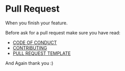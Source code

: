 # Pull Request

When you finish your feature.

Before ask for a pull request make sure you have read:

- [CODE OF CONDUCT](https://github.com/f3ltron/vuepress-component-docgen/blob/master/.github/CODE_OF_CONDUCT.md)
- [CONTRIBUTING](/guide/contributing/)
- [PULL REQUEST TEMPLATE](https://github.com/f3ltron/vuepress-component-docgen/blob/master/.github/PULL_REQUEST_TEMPLATE.md)

And Again thank you :)